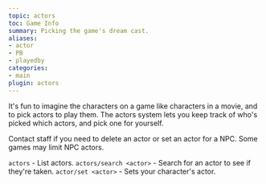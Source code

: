 ```yaml
---
topic: actors
toc: Game Info
summary: Picking the game's dream cast.
aliases:
- actor
- PB
- playedby
categories:
- main
plugin: actors
---
```

It's fun to imagine the characters on a game like characters in a movie, and to pick actors to play them.  The actors system lets you keep track of who's picked which actors, and pick one for yourself.

Contact staff if you need to delete an actor or set an actor for a NPC.  Some games may limit NPC actors.

`actors` - List actors.
`actors/search <actor>` - Search for an actor to see if they're taken.
`actor/set <actor>` - Sets your character's actor.